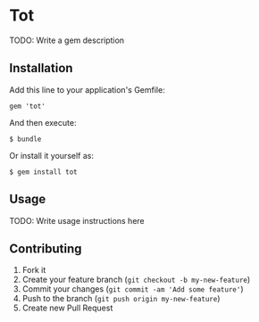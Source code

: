 # Tot

TODO: Write a gem description

## Installation

Add this line to your application's Gemfile:

    gem 'tot'

And then execute:

    $ bundle

Or install it yourself as:

    $ gem install tot

## Usage

TODO: Write usage instructions here

## Contributing

1. Fork it
2. Create your feature branch (`git checkout -b my-new-feature`)
3. Commit your changes (`git commit -am 'Add some feature'`)
4. Push to the branch (`git push origin my-new-feature`)
5. Create new Pull Request
